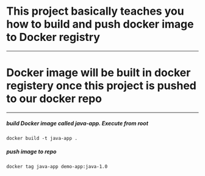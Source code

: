 # This project basically teaches you how to build and push docker image to Docker registry

---
# Docker image will be built in docker registery once this project is pushed to our docker repo


---


##### build Docker image called java-app. Execute from root

    docker build -t java-app .
    
##### push image to repo 

    docker tag java-app demo-app:java-1.0
    
